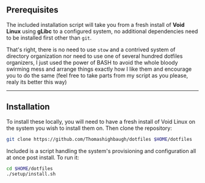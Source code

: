## Prerequisites

The included installation script will take you from a fresh install of **Void Linux** using **gLibc** to a configured system, no additional dependencies need to be installed first other than `git`.

That's right, there is no need to use `stow` and a contrived system of directory organization nor need to use one of several hundred dotfiles organizers, I just used the power of BASH to avoid the whole bloody swirming mess and arrange things exactly how I like them and encourage you to do the same (feel free to take parts from my script as you please, realy its better this way)

---


## Installation

To install these locally, you will need to have a fresh install of Void Linux on the system you wish to install them on. Then clone the repository:

```bash
git clone https://github.com/Thomashighbaugh/dotfiles $HOME/dotfiles
```

Included is a script handling the system's provisioning and configuration all at once post install. To run it:

```bash
cd $HOME/dotfiles
./setup/install.sh
```

